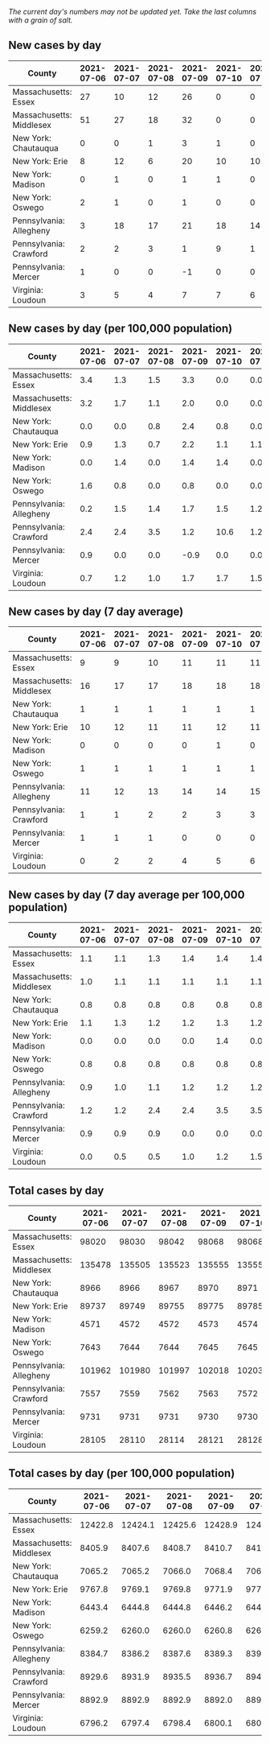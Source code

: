 _The current day's numbers may not be updated yet. Take the last columns with a grain of salt._
## New cases by day

| County | 2021-07-06 | 2021-07-07 | 2021-07-08 | 2021-07-09 | 2021-07-10 | 2021-07-11 | 2021-07-12 |
| --- | --- | --- | --- | --- | --- | --- | --- |
| Massachusetts: Essex | 27 | 10 | 12 | 26 | 0 | 0 |  |
| Massachusetts: Middlesex | 51 | 27 | 18 | 32 | 0 | 0 |  |
| New York: Chautauqua | 0 | 0 | 1 | 3 | 1 | 0 |  |
| New York: Erie | 8 | 12 | 6 | 20 | 10 | 10 |  |
| New York: Madison | 0 | 1 | 0 | 1 | 1 | 0 |  |
| New York: Oswego | 2 | 1 | 0 | 1 | 0 | 0 |  |
| Pennsylvania: Allegheny | 3 | 18 | 17 | 21 | 18 | 14 |  |
| Pennsylvania: Crawford | 2 | 2 | 3 | 1 | 9 | 1 |  |
| Pennsylvania: Mercer | 1 | 0 | 0 | -1 | 0 | 0 |  |
| Virginia: Loudoun | 3 | 5 | 4 | 7 | 7 | 6 |  |

## New cases by day (per 100,000 population)

| County | 2021-07-06 | 2021-07-07 | 2021-07-08 | 2021-07-09 | 2021-07-10 | 2021-07-11 | 2021-07-12 |
| --- | --- | --- | --- | --- | --- | --- | --- |
| Massachusetts: Essex | 3.4 | 1.3 | 1.5 | 3.3 | 0.0 | 0.0 |  |
| Massachusetts: Middlesex | 3.2 | 1.7 | 1.1 | 2.0 | 0.0 | 0.0 |  |
| New York: Chautauqua | 0.0 | 0.0 | 0.8 | 2.4 | 0.8 | 0.0 |  |
| New York: Erie | 0.9 | 1.3 | 0.7 | 2.2 | 1.1 | 1.1 |  |
| New York: Madison | 0.0 | 1.4 | 0.0 | 1.4 | 1.4 | 0.0 |  |
| New York: Oswego | 1.6 | 0.8 | 0.0 | 0.8 | 0.0 | 0.0 |  |
| Pennsylvania: Allegheny | 0.2 | 1.5 | 1.4 | 1.7 | 1.5 | 1.2 |  |
| Pennsylvania: Crawford | 2.4 | 2.4 | 3.5 | 1.2 | 10.6 | 1.2 |  |
| Pennsylvania: Mercer | 0.9 | 0.0 | 0.0 | -0.9 | 0.0 | 0.0 |  |
| Virginia: Loudoun | 0.7 | 1.2 | 1.0 | 1.7 | 1.7 | 1.5 |  |

## New cases by day (7 day average)

| County | 2021-07-06 | 2021-07-07 | 2021-07-08 | 2021-07-09 | 2021-07-10 | 2021-07-11 | 2021-07-12 |
| --- | --- | --- | --- | --- | --- | --- | --- |
| Massachusetts: Essex | 9 | 9 | 10 | 11 | 11 | 11 |  |
| Massachusetts: Middlesex | 16 | 17 | 17 | 18 | 18 | 18 |  |
| New York: Chautauqua | 1 | 1 | 1 | 1 | 1 | 1 |  |
| New York: Erie | 10 | 12 | 11 | 11 | 12 | 11 |  |
| New York: Madison | 0 | 0 | 0 | 0 | 1 | 0 |  |
| New York: Oswego | 1 | 1 | 1 | 1 | 1 | 1 |  |
| Pennsylvania: Allegheny | 11 | 12 | 13 | 14 | 14 | 15 |  |
| Pennsylvania: Crawford | 1 | 1 | 2 | 2 | 3 | 3 |  |
| Pennsylvania: Mercer | 1 | 1 | 1 | 0 | 0 | 0 |  |
| Virginia: Loudoun | 0 | 2 | 2 | 4 | 5 | 6 |  |

## New cases by day (7 day average per 100,000 population)

| County | 2021-07-06 | 2021-07-07 | 2021-07-08 | 2021-07-09 | 2021-07-10 | 2021-07-11 | 2021-07-12 |
| --- | --- | --- | --- | --- | --- | --- | --- |
| Massachusetts: Essex | 1.1 | 1.1 | 1.3 | 1.4 | 1.4 | 1.4 |  |
| Massachusetts: Middlesex | 1.0 | 1.1 | 1.1 | 1.1 | 1.1 | 1.1 |  |
| New York: Chautauqua | 0.8 | 0.8 | 0.8 | 0.8 | 0.8 | 0.8 |  |
| New York: Erie | 1.1 | 1.3 | 1.2 | 1.2 | 1.3 | 1.2 |  |
| New York: Madison | 0.0 | 0.0 | 0.0 | 0.0 | 1.4 | 0.0 |  |
| New York: Oswego | 0.8 | 0.8 | 0.8 | 0.8 | 0.8 | 0.8 |  |
| Pennsylvania: Allegheny | 0.9 | 1.0 | 1.1 | 1.2 | 1.2 | 1.2 |  |
| Pennsylvania: Crawford | 1.2 | 1.2 | 2.4 | 2.4 | 3.5 | 3.5 |  |
| Pennsylvania: Mercer | 0.9 | 0.9 | 0.9 | 0.0 | 0.0 | 0.0 |  |
| Virginia: Loudoun | 0.0 | 0.5 | 0.5 | 1.0 | 1.2 | 1.5 |  |

## Total cases by day

| County | 2021-07-06 | 2021-07-07 | 2021-07-08 | 2021-07-09 | 2021-07-10 | 2021-07-11 | 2021-07-12 |
| --- | --- | --- | --- | --- | --- | --- | --- |
| Massachusetts: Essex | 98020 | 98030 | 98042 | 98068 | 98068 | 98068 |  |
| Massachusetts: Middlesex | 135478 | 135505 | 135523 | 135555 | 135555 | 135555 |  |
| New York: Chautauqua | 8966 | 8966 | 8967 | 8970 | 8971 | 8971 |  |
| New York: Erie | 89737 | 89749 | 89755 | 89775 | 89785 | 89795 |  |
| New York: Madison | 4571 | 4572 | 4572 | 4573 | 4574 | 4574 |  |
| New York: Oswego | 7643 | 7644 | 7644 | 7645 | 7645 | 7645 |  |
| Pennsylvania: Allegheny | 101962 | 101980 | 101997 | 102018 | 102036 | 102050 |  |
| Pennsylvania: Crawford | 7557 | 7559 | 7562 | 7563 | 7572 | 7573 |  |
| Pennsylvania: Mercer | 9731 | 9731 | 9731 | 9730 | 9730 | 9730 |  |
| Virginia: Loudoun | 28105 | 28110 | 28114 | 28121 | 28128 | 28134 |  |

## Total cases by day (per 100,000 population)

| County | 2021-07-06 | 2021-07-07 | 2021-07-08 | 2021-07-09 | 2021-07-10 | 2021-07-11 | 2021-07-12 |
| --- | --- | --- | --- | --- | --- | --- | --- |
| Massachusetts: Essex | 12422.8 | 12424.1 | 12425.6 | 12428.9 | 12428.9 | 12428.9 |  |
| Massachusetts: Middlesex | 8405.9 | 8407.6 | 8408.7 | 8410.7 | 8410.7 | 8410.7 |  |
| New York: Chautauqua | 7065.2 | 7065.2 | 7066.0 | 7068.4 | 7069.2 | 7069.2 |  |
| New York: Erie | 9767.8 | 9769.1 | 9769.8 | 9771.9 | 9773.0 | 9774.1 |  |
| New York: Madison | 6443.4 | 6444.8 | 6444.8 | 6446.2 | 6447.6 | 6447.6 |  |
| New York: Oswego | 6259.2 | 6260.0 | 6260.0 | 6260.8 | 6260.8 | 6260.8 |  |
| Pennsylvania: Allegheny | 8384.7 | 8386.2 | 8387.6 | 8389.3 | 8390.8 | 8392.0 |  |
| Pennsylvania: Crawford | 8929.6 | 8931.9 | 8935.5 | 8936.7 | 8947.3 | 8948.5 |  |
| Pennsylvania: Mercer | 8892.9 | 8892.9 | 8892.9 | 8892.0 | 8892.0 | 8892.0 |  |
| Virginia: Loudoun | 6796.2 | 6797.4 | 6798.4 | 6800.1 | 6801.8 | 6803.2 |  |
